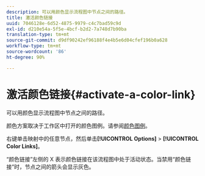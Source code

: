 ```yaml
---
description: 可以用颜色显示流程图中节点之间的路径。
title: 激活颜色链接
uuid: 7046128e-6d52-4875-9979-c4c7bad59c9d
exl-id: d210e54a-5f5e-4bcf-b2d2-7a748d7b90ba
translation-type: tm+mt
source-git-commit: d9df90242ef96188f4e4b5e6d04cfef196b0a628
workflow-type: tm+mt
source-wordcount: '86'
ht-degree: 90%

---
```


# 激活颜色链接{#activate-a-color-link}

可以用颜色显示流程图中节点之间的路径。

颜色方案取决于工作区中打开的颜色图例。请参阅[颜色图例](../../../../home/c-get-started/c-analysis-vis/c-legends/c-color-leg.md#concept-f84d51dc0d6547f981d0642fc2d01358)。

右键单击映射中的任意节点，然后单击&#x200B;**[!UICONTROL Options]** > **[!UICONTROL Color Links]**。

“颜色链接”左侧的 X 表示颜色链接在该流程图中处于活动状态。当禁用“颜色链接”时，节点之间的箭头会显示灰色。
